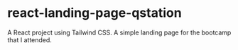 # react-landing-page-qstation
A React project using Tailwind CSS. A simple landing page for the bootcamp that I attended.
